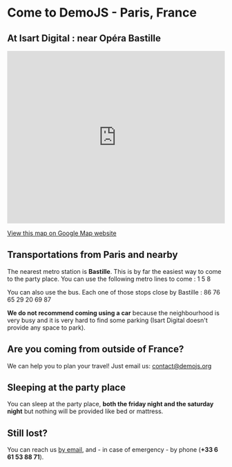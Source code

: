 
# Come to DemoJS - Paris, France

## At Isart Digital : near Opéra Bastille
<iframe style="width:100%; height:400px" frameborder="0" scrolling="no" marginheight="0" marginwidth="0" src="http://maps.google.fr/maps?f=q&amp;source=s_q&amp;hl=fr&amp;geocode=&amp;q=ISART+DIGITAL,+Rue+de+la+Roquette,+Paris&amp;aq=0&amp;sll=46.75984,1.738281&amp;sspn=10.178118,19.204102&amp;ie=UTF8&amp;hq=ISART+DIGITAL,&amp;hnear=Rue+de+la+Roquette,+75011+Paris&amp;ll=48.856386,2.370901&amp;spn=0.013553,0.027466&amp;z=15&amp;iwloc=A&amp;output=embed"></iframe>

<a href="http://maps.google.fr/maps?f=q&amp;source=embed&amp;hl=fr&amp;geocode=&amp;q=ISART+DIGITAL,+Rue+de+la+Roquette,+Paris&amp;aq=0&amp;sll=46.75984,1.738281&amp;sspn=10.178118,19.204102&amp;ie=UTF8&amp;hq=ISART+DIGITAL,&amp;hnear=Rue+de+la+Roquette,+75011+Paris&amp;t=h&amp;ll=48.856386,2.370901&amp;spn=0.013553,0.027466&amp;z=15&amp;iwloc=A">View this map on Google Map website</a>

## Transportations from Paris and nearby

The nearest metro station is <strong>Bastille</strong>. This is by far the easiest way to come to the party place. You can use the following metro lines to come : <span class="metro m1">1</span> <span class="metro m5">5</span> <span class="metro m8">8</span>

You can also use the bus. Each one of those stops close by Bastille : <span class="bus b86">86</span> <span class="bus b76">76</span> <span class="bus b65">65</span> <span class="bus b29">29</span> <span class="bus b20">20</span> <span class="bus b69">69</span> <span class="bus b87">87</span> 

**We do not recommend coming using a car** because the neighbourhood is very busy and it is very hard to find some parking (Isart Digital doesn't provide any space to park).

## Are you coming from outside of France?
We can help you to plan your travel! Just email us: <a href="mailto:contact@demojs.org" target="_blank">contact@demojs.org</a>

## Sleeping at the party place
You can sleep at the party place, <strong>both the friday night and the saturday night</strong> but nothing will be provided like bed or mattress.

## Still lost?
You can reach us [by email](mailto:contact@demojs.org), and - in case of emergency - by phone (<strong>+33 6 61 53 88 71</strong>).</p>
